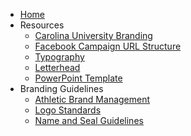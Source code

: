 <!-- docs/_sidebar.md -->

* [Home](/)
* Resources
	* [Carolina University Branding](/carolina-university-branding.md)
	* [Facebook Campaign URL Structure](/facebook-campaign-url-structure.md)
	* [Typography](/typography.md)
	* [Letterhead](/letterhead.md)
	* [PowerPoint Template](/powerpoint-template.md)
* Branding Guidelines
	* [Athletic Brand Management](/athletic-brand-management.md)
	* [Logo Standards](/logo-standards.md)
	* [Name and Seal Guidelines](/name-seal-logos.md)
